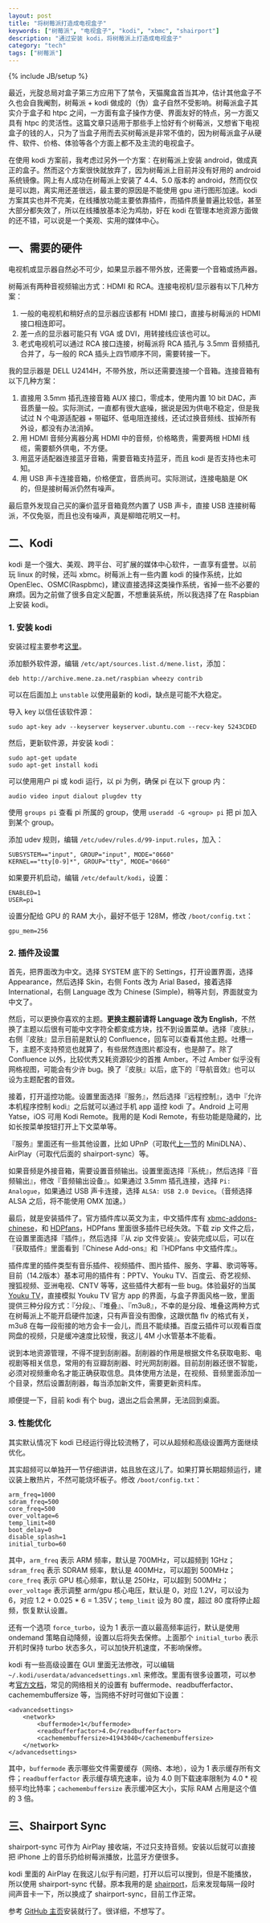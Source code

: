 ```yaml
---
layout: post
title: "将树莓派打造成电视盒子"
keywords: ["树莓派", "电视盒子", "kodi", "xbmc", "shairport"]
description: "通过安装 kodi，将树莓派上打造成电视盒子"
category: "tech"
tags: ["树莓派"]
---
```

{% include JB/setup %}

最近，光腚总局对盒子第三方应用下了禁令，天猫魔盒首当其冲，估计其他盒子不久也会自我阉割，树莓派 + kodi 做成的（伪）盒子自然不受影响。树莓派盒子其实介于盒子和 htpc 之间，一方面有盒子操作方便、界面友好的特点，另一方面又具有 htpc 的灵活性。这篇文章只适用于那些手上恰好有个树莓派，又想省下电视盒子的钱的人，只为了当盒子用而去买树莓派是非常不值的，因为树莓派盒子从硬件、软件、价格、体验等各个方面上都不及主流的电视盒子。

在使用 kodi 方案前，我考虑过另外一个方案：在树莓派上安装 android，做成真正的盒子。然而这个方案很快就放弃了，因为树莓派上目前并没有好用的 android 系统镜像。网上有人成功在树莓派上安装了 4.4、5.0 版本的 android，然而仅仅是可以跑，离实用还差很远，最主要的原因是不能使用 gpu 进行图形加速。kodi 方案其实也并不完美，在线播放功能主要依靠插件，而插件质量普遍比较低，甚至大部分都失效了，所以在线播放基本沦为鸡肋，好在 kodi 在管理本地资源方面做的还不错，可以说是一个美观、实用的媒体中心。

## 一、需要的硬件

电视机或显示器自然必不可少，如果显示器不带外放，还需要一个音箱或扬声器。

树莓派有两种音视频输出方式：HDMI 和 RCA。连接电视机/显示器有以下几种方案：

1. 一般的电视机和稍好点的显示器应该都有 HDMI 接口，直接与树莓派的 HDMI 接口相连即可。
2. 差一点的显示器可能只有 VGA 或 DVI，用转接线应该也可以。
3. 老式电视机可以通过 RCA 接口连接，树莓派将 RCA 插孔与 3.5mm 音频插孔合并了，与一般的 RCA 插头上四节顺序不同，需要转接一下。

我的显示器是 DELL U2414H，不带外放，所以还需要连接一个音箱。连接音箱有以下几种方案：

1. 直接用 3.5mm 插孔连接音箱 AUX 接口，零成本，使用内置 10 bit DAC，声音质量一般。实际测试，一直都有很大底噪，据说是因为供电不稳定，但是我试过 N 个电源适配器 + 带磁环、低电阻连接线，还试过换音频线、拔掉所有外设，都没有办法消掉。
2. 用 HDMI 音频分离器分离 HDMI 中的音频，价格略贵，需要两根 HDMI 线缆，需要额外供电，不方便。
3. 用蓝牙适配器连接蓝牙音箱，需要音箱支持蓝牙，而且 kodi 是否支持也未可知。
4. 用 USB 声卡连接音箱，价格便宜，音质尚可。实际测试，连接电脑是 OK 的，但是接树莓派仍然有噪声。

最后意外发现自己买的廉价蓝牙音箱竟然内置了 USB 声卡，直接 USB 连接树莓派，不仅免驱，而且也没有噪声，真是柳暗花明又一村。

## 二、Kodi

kodi 是一个强大、美观、跨平台、可扩展的媒体中心软件，一直享有盛誉。以前玩 linux 的时候，还叫 xbmc。树莓派上有一些内置 kodi 的操作系统，比如 OpenElec、OSMC(Raspbmc)，建议直接选择这类操作系统，省掉一些不必要的麻烦。因为之前做了很多自定义配置，不想重装系统，所以我选择了在 Raspbian 上安装 kodi。

### 1. 安装 kodi

安装过程主要参考[这里](http://michael.gorven.za.net/)。

添加额外软件源，编辑 `/etc/apt/sources.list.d/mene.list`，添加：

```
deb http://archive.mene.za.net/raspbian wheezy contrib
```

可以在后面加上 `unstable` 以使用最新的 kodi，缺点是可能不大稳定。

导入 key 以信任该软件源：

```
sudo apt-key adv --keyserver keyserver.ubuntu.com --recv-key 5243CDED
```

然后，更新软件源，并安装 kodi：

```
sudo apt-get update
sudo apt-get install kodi
```

可以使用用户 pi 或 kodi 运行，以 pi 为例，确保 pi 在以下 group 内：

```
audio video input dialout plugdev tty
```

使用 `groups pi` 查看 pi 所属的 group，使用 `useradd -G <group> pi` 把 pi 加入到某个 group。

添加 udev 规则，编辑 `/etc/udev/rules.d/99-input.rules`，加入：

```
SUBSYSTEM=="input", GROUP="input", MODE="0660"
KERNEL=="tty[0-9]*", GROUP="tty", MODE="0660"
```

如果要开机启动，编辑 `/etc/default/kodi`，设置：

```
ENABLED=1
USER=pi
```

设置分配给 GPU 的 RAM 大小，最好不低于 128M，修改 `/boot/config.txt`：

```
gpu_mem=256
```

### 2. 插件及设置

首先，把界面改为中文。选择 SYSTEM 底下的 Settings，打开设置界面，选择 Appearance，然后选择 Skin，右侧 Fonts 改为 Arial Based，接着选择 International，右侧 Language 改为 Chinese (Simple)，稍等片刻，界面就变为中文了。

然后，可以更换你喜欢的主题。**更换主题前请将 Language 改为 English**，不然换了主题以后很有可能中文字符全都变成方块，找不到设置菜单。选择『皮肤』，右侧『皮肤』显示目前是默认的 Confluence，回车可以查看其他主题。吐槽一下，主题不支持预览也就算了，有些居然连图片都没有，也是醉了。除了 Confluence 以外，比较优秀又耗资源较少的首推 Amber。不过 Amber 似乎没有网格视图，可能会有少许 bug。换了『皮肤』以后，底下的『导航音效』也可以设为主题配套的音效。

接着，打开遥控功能。设置里面选择『服务』，然后选择『远程控制』，选中『允许本机程序控制 kodi』之后就可以通过手机 app 遥控 kodi 了。Android 上可用 Yatse，iOS 可用 Kodi Remote。我用的是 Kodi Remote，有些功能是隐藏的，比如长按菜单按钮打开上下文菜单等。

『服务』里面还有一些其他设置，比如 UPnP（可取代[上一节](/tech/access-media-resource-on-raspberry-pi.html)的 MiniDLNA）、AirPlay（可取代后面的 shairport-sync）等。

如果音频是外接音箱，需要设置音频输出。设置里面选择『系统』，然后选择『音频输出』，修改『音频输出设备』。如果通过 3.5mm 插孔连接，选择 `Pi: Analogue`，如果通过 USB 声卡连接，选择 `ALSA: USB 2.0 Device`。（音频选择 ALSA 之后，将不能使用 OMX 加速。）

最后，就是安装插件了。官方插件库以英文为主，中文插件库有 [xbmc-addons-chinese](https://github.com/taxigps/xbmc-addons-chinese/raw/master/repo/repository.xbmc-addons-chinese/repository.xbmc-addons-chinese-1.2.0.zip)，和 [HDPfans](http://xbmc.hdpfans.com/repository.hdpfans.xbmc-addons-chinese.zip)，HDPfans 里面很多插件已经失效。下载 zip 文件之后，在设置里面选择『插件』，然后选择『从 zip 文件安装』。安装完成以后，可以在『获取插件』里面看到『Chinese Add-ons』和『HDPfans 中文插件库』。

插件库里的插件类型有音乐插件、视频插件、图片插件、服务、字幕、歌词等等。目前（14.2版本）基本可用的插件有：PPTV、Youku TV、百度云、奇艺视频、搜狐视频、亚洲电视、CNTV 等等，这些插件大都有一些 bug。体验最好的当属 [Youku TV](https://github.com/catro/plugin.video.youkutv)，直接模拟 Youku TV 官方 app 的界面，与盒子界面风格一致，里面提供三种分段方式：『分段』、『堆叠』、『m3u8』，不幸的是分段、堆叠这两种方式在树莓派上不能开启硬件加速，只有声音没有图像，这跟优酷 flv 的格式有关，m3u8 在每一段衔接的地方会卡一会儿，而且不能续播。百度云插件可以观看百度网盘的视频，只是缓冲速度比较慢，我这儿 4M 小水管基本不能看。

说到本地资源管理，不得不提到刮削器。刮削器的作用是根据文件名获取电影、电视剧等相关信息，常用的有豆瓣刮削器、时光网刮削器。目前刮削器还很不智能，必须对视频重命名才能正确获取信息。具体使用方法是，在视频、音频里面添加一个目录，然后设置刮削器，每当添加新文件，需要更新资料库。

顺便提一下，目前 kodi 有个 bug，退出之后会黑屏，无法回到桌面。

### 3. 性能优化

其实默认情况下 kodi 已经运行得比较流畅了，可以从超频和高级设置两方面继续优化。

其实超频可以单独开一节仔细讲讲，姑且放在这儿了。如果打算长期超频运行，建议装上散热片，不然可能烧坏板子。修改 `/boot/config.txt`：

```
arm_freq=1000
sdram_freq=500
core_freq=500
over_voltage=6
temp_limit=80
boot_delay=0
disable_splash=1
initial_turbo=60
```

其中，`arm_freq` 表示 ARM 频率，默认是 700MHz，可以超频到 1GHz；`sdram_freq` 表示 SDRAM 频率，默认是 400MHz，可以超到 500MHz；`core_freq` 表示 GPU 核心频率，默认是 250Hz，可以超到 500MHz；`over_voltage` 表示调整 arm/gpu 核心电压，默认是 0，对应 1.2V，可以设为 6，对应 1.2 + 0.025 * 6 = 1.35V；`temp_limit` 设为 80 度，超过 80 度将停止超频，恢复默认设置。

还有一个选项 `force_turbo`，设为 1 表示一直以最高频率运行，默认是使用 ondemand 策略自动降频，设置以后将失去保修。上面那个 `initial_turbo` 表示开机时保持 turbo 状态多久，可以加快开机速度，不影响保修。

kodi 有一些高级设置在 GUI 里面无法修改，可以编辑 `~/.kodi/userdata/advancedsettings.xml` 来修改。里面有很多设置项，可以参考[官方文档](http://kodi.wiki/view/Advancedsettings.xml)，常见的网络相关的设置有 buffermode、readbufferfactor、cachemembuffersize 等，当网络不好时可做如下设置：

```
<advancedsettings>
    <network>
        <buffermode>1</buffermode>
        <readbufferfactor>4.0</readbufferfactor>
        <cachemembuffersize>41943040</cachemembuffersize>
    </network>
</advancedsettings>
```

其中，`buffermode` 表示哪些文件需要缓存（网络、本地），设为 1 表示缓存所有文件；`readbufferfactor` 表示缓存填充速率，设为 4.0 则下载速率限制为 4.0 * 视频平均比特率；`cachemembuffersize` 表示缓冲区大小，实际 RAM 占用是这个值的 3 倍。

## 三、Shairport Sync

shairport-sync 可作为 AirPlay 接收端，不过只支持音频。安装以后就可以直接把 iPhone 上的音乐扔给树莓派播放，比蓝牙方便很多。

kodi 里面的 AirPlay 在我这儿似乎有问题，打开以后可以搜到，但是不能播放，所以使用 shairport-sync 代替。原本我用的是 [shairport](https://github.com/abrasive/shairport)，后来发现每隔一段时间声音卡一下，所以换成了 shairport-sync，目前工作正常。

参考 [GitHub 主页](https://github.com/mikebrady/shairport-sync)安装就行了。很详细，不想写了。
